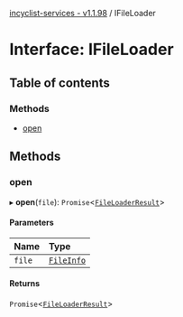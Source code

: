 [incyclist-services - v1.1.98](../README.md) / IFileLoader

# Interface: IFileLoader

## Table of contents

### Methods

- [open](IFileLoader.md#open)

## Methods

### open

▸ **open**(`file`): `Promise`\<[`FileLoaderResult`](FileLoaderResult.md)\>

#### Parameters

| Name | Type |
| :------ | :------ |
| `file` | [`FileInfo`](FileInfo.md) |

#### Returns

`Promise`\<[`FileLoaderResult`](FileLoaderResult.md)\>
